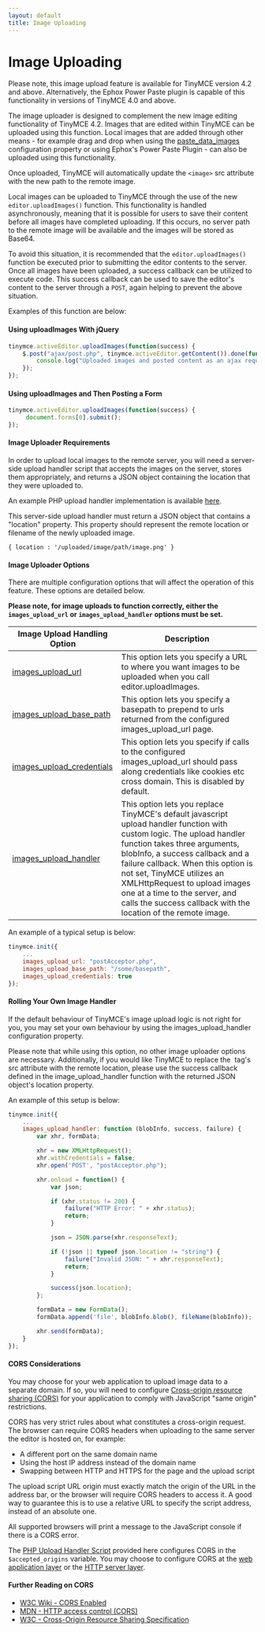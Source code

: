 ```yaml
---
layout: default
title: Image Uploading
---
```


# Image Uploading

Please note, this image upload feature is available for TinyMCE version 4.2 and above. Alternatively, the Ephox Power Paste plugin is capable of this functionality in versions of TinyMCE 4.0 and above.  

The image uploader is designed to complement the new image editing functionality of TinyMCE 4.2. Images that are edited within TinyMCE can be uploaded using this function. Local images that are added through other means - for example drag and drop when using the [paste_data_images](http://www.tinymce.com/wiki.php/Configuration:paste_data_images) configuration property or using Ephox's Power Paste Plugin - can also be uploaded using this functionality.

Once uploaded, TinyMCE will automatically update the `<image>` src attribute with the new path to the remote image.  

Local images can be uploaded to TinyMCE through the use of the new `editor.uploadImages()` function.  This functionality is handled asynchronously, meaning that it is possible for users to save their content before all images have completed uploading.  If this occurs, no server path to the remote image will be available and the images will be stored as Base64.

To avoid this situation, it is recommended that the `editor.uploadImages()` function be executed prior to submitting the editor contents to the server. Once all images have been uploaded, a success callback can be utilized to execute code.  This success callback can be used to save the editor's content to the server through a `POST`, again helping to prevent the above situation.

Examples of this function are below:

#### Using uploadImages With jQuery

```js
tinymce.activeEditor.uploadImages(function(success) {
    $.post("ajax/post.php", tinymce.activeEditor.getContent()).done(function() {
        console.log("Uploaded images and posted content as an ajax request.");
    });
});
```

#### Using uploadImages and Then Posting a Form

```js
tinymce.activeEditor.uploadImages(function(success) {
     document.forms[0].submit();
});
```

#### Image Uploader Requirements

In order to upload local images to the remote server, you will need a server-side upload handler script that accepts the images on the server, stores them appropriately, and returns a JSON object containing the location that they were uploaded to.

An example PHP upload handler implementation is available [here](http://www.tinymce.com/wiki.php/PHP_Upload_Handler).

This server-side upload handler must return a JSON object that contains a "location" property. This property should represent the remote location or filename of the newly uploaded image.

```
{ location : '/uploaded/image/path/image.png' }
```

#### Image Uploader Options

There are multiple configuration options that will affect the operation of this feature.  These options are detailed below.

**Please note, for image uploads to function correctly, either the `images_upload_url` or `images_upload_handler` options must be set.**

| Image Upload Handling Option     | Description          |
|----------------------------------|----------------------|
| [images_upload_url](../developer-guide/customize/image-upload/#images_upload_url)                 | This option lets you specify a URL to where you want images to be uploaded when you call editor.uploadImages. |
| [images_upload_base_path](../developer-guide/customize/image-upload/#images_upload_base_path)     | This option lets you specify a basepath to prepend to urls returned from the configured images_upload_url page. |
| [images_upload_credentials](../developer-guide/customize/image-upload/#images_upload_credentials) | This option lets you specify if calls to the configured images_upload_url should pass along credentials like cookies etc cross domain. This is disabled by default. |
| [images_upload_handler](../developer-guide/customize/image-upload/#images_upload_handler)         | This option lets you replace TinyMCE's default javascript upload handler function with custom logic. The upload handler function takes three arguments, blobInfo, a success callback and a failure callback. When this option is not set, TinyMCE utilizes an XMLHttpRequest to upload images one at a time to the server, and calls the success callback with the location of the remote image. |

An example of a typical setup is below:

```js
tinymce.init({
    ...
    images_upload_url: "postAcceptor.php",
    images_upload_base_path: "/some/basepath",
    images_upload_credentials: true
});
```

#### Rolling Your Own Image Handler

If the default behaviour of TinyMCE's image upload logic is not right for you, you may set your own behaviour by using the images_upload_handler configuration property.

Please note that while using this option, no other image uploader options are necessary.  Additionally, if you would like TinyMCE to replace the <image> tag's src attribute with the remote location, please use the success callback defined in the image_upload_handler function with the returned JSON object's location property.

An example of this setup is below:

```js
tinymce.init({
    ...
    images_upload_handler: function (blobInfo, success, failure) {
        var xhr, formData;

        xhr = new XMLHttpRequest();
        xhr.withCredentials = false;
        xhr.open('POST', "postAcceptor.php");

        xhr.onload = function() {
            var json;

            if (xhr.status != 200) {
                failure("HTTP Error: " + xhr.status);
                return;
            }

            json = JSON.parse(xhr.responseText);

            if (!json || typeof json.location != "string") {
                failure("Invalid JSON: " + xhr.responseText);
                return;
            }

            success(json.location);
        };

        formData = new FormData();
        formData.append('file', blobInfo.blob(), fileName(blobInfo));

        xhr.send(formData);
    }
});
```

#### CORS Considerations

You may choose for your web application to upload image data to a separate domain. If so, you will need to configure [Cross-origin resource sharing (CORS)](http://en.wikipedia.org/wiki/Cross-origin_resource_sharing) for your application to comply with JavaScript "same origin" restrictions.

CORS has very strict rules about what constitutes a cross-origin request. The browser can require CORS headers when uploading to the same server the editor is hosted on, for example:

* A different port on the same domain name
* Using the host IP address instead of the domain name
* Swapping between HTTP and HTTPS for the page and the upload script

The upload script URL origin must exactly match the origin of the URL in the address bar, or the browser will require CORS headers to access it. A good way to guarantee this is to use a relative URL to specify the script address, instead of an absolute one.

All supported browsers will print a message to the JavaScript console if there is a CORS error.

The [PHP Upload Handler Script](http://www.tinymce.com/wiki.php/PHP_Upload_Handler) provided here configures CORS in the `$accepted_origins` variable. You may choose to configure CORS at the [web application layer](http://www.w3.org/wiki/CORS_Enabled#At_the_Web_Application_level...) or the [HTTP server layer](http://www.w3.org/wiki/CORS_Enabled#At_the_HTTP_Server_level...).

#### Further Reading on CORS

* [W3C Wiki - CORS Enabled](http://www.w3.org/wiki/CORS_Enabled)
* [MDN - HTTP access control (CORS)](https://developer.mozilla.org/en-US/docs/Web/HTTP/Access_control_CORS)
* [W3C - Cross-Origin Resource Sharing Specification](http://www.w3.org/TR/cors/)
